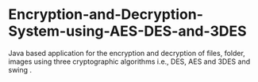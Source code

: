 # Encryption-and-Decryption-System-using-AES-DES-and-3DES
 Java based application for the encryption and decryption of files, folder, images using three cryptographic algorithms i.e., DES, AES and 3DES and swing . 
